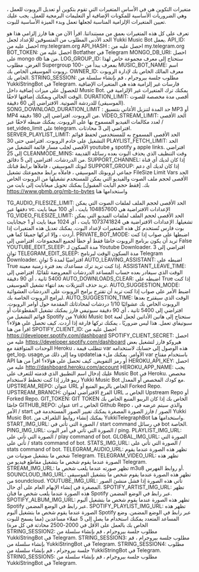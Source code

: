 متغيرات التكوين هي في الأساس المتغيرات التي تقوم بتكوين أو تعديل الروبوت للعمل ، وهي الضروريات الأساسية للمكونات الإضافية أو التعليمات البرمجية للعمل. يجب عليك تعيين المتغيرات الإلزامية المناسبة لجعلها تعمل وبدء الميزة الأساسية للبوت.

تعرف على كل هذه المتغيرات بعمق من مستنداتنا. اقرأ الآن من هنا
فارز إلزامي
هذا هو الحد الأدنى المطلوب من المتسوقين للإعداد لجعل Yukki Music Bot يعمل.
API_ID: احصل عليه من my.telegram.org
API_HASH : احصل عليه من my.telegram.org
BOT_TOKEN: احصل عليه من Botfather في Telegram
MONGO_DB_URI: احصل على mongo db من هنا.
LOG_GROUP_ID: ستحتاج إلى معرف مجموعة خاص لهذا الغرض. مطلوب Supergroup بمعرف يبدأ من -100
MUSIC_BOT_NAME: اسم روبوت الموسيقى الخاص بك.
OWNER_ID: معرف المالك الخاص بك لإدارة الروبوت الخاص بك.
STRING_SESSION: مطلوب جلسة بيروجرام ، قم بإنشاء سلسلة من YukkiStringBot في Telegram.
فارسات غير إلزامية
هذه هي المتغيرات الإضافية للحصول على ميزات إضافية داخل Music Bot. يمكنك ترك المتغيرات غير الإلزامية في الوقت الحالي ويمكنك إضافتها لاحقًا.
DURATION_LIMIT: أقصى مدة مخصصة للصوت (الموسيقى) للدردشة الصوتية. الافتراضي إلى 60 دقيقة.
SONG_DOWNLOAD_DURATION_LIMIT : حد المدة لتنزيل الأغاني بتنسيق MP3 أو MP4 من الروبوت. افتراضي إلى 180 دقيقة.
VIDEO_STREAM_LIMIT: الحد الأقصى لعدد مكالمات الفيديو المسموح بها على الروبوت. يمكنك ضبطه لاحقًا عبر / set_video_limit على telegram. افتراضي إلى 3 محادثات.
SERVER_PLAYLIST_LIMIT: الحد الأقصى المسموح به للمستخدمين لحفظ قوائم التشغيل على خادم الروبوت. افتراضي حتى 30
PLAYLIST_FETCH_LIMIT: الحد الأقصى لجلب مسار قائمة التشغيل من youtube و spotify و apple links. افتراضي إلى 25
CLEANMODE_MINS: وقت التنظيف الذي يحذف البوت بعده رسائله القديمة من الدردشات. افتراضي إلى 5 دقائق.
SUPPORT_CHANNEL: إذا كان لديك أي قناة لبوتك الموسيقي ، فاملأها برابط قناتك
SUPPORT_GROUP: إذا كان لديك أي دعم جماعي لروبوتك الموسيقي ، فاملأه برابط مجموعتك
تشغيل FileSize Limit Vars
الحد الأقصى لحجم ملف الصوت والفيديو التي يمكن للمستخدم تشغيلها من الروبوت الخاص بك. [فقط حجم البايت المقبول]
يمكنك تحويل ميغابايت إلى بايت من https://www.gbmb.org/mb-to-bytes واستخدامها هنا

TG_AUDIO_FILESIZE_LIMIT: الحد الأقصى لحجم الملف لملفات الصوت التي يمكن دفقها عبر vc. الإعدادات الافتراضية هي 104857600 بايت ، أي 100 ميغا بايت
TG_VIDEO_FILESIZE_LIMIT: الحد الأقصى لحجم الملف لملفات الفيديو التي يمكن تشغيلها. الإعدادات الافتراضية هي 1073741824 بايت ، أي 1024 ميغا بايت أو 1 جيجابايت
بوت فارس
تُستخدم كل هذه المتغيرات لإعداد البوت. يمكنك تعديل هذه المتغيرات إذا أردت ، وإلا اتركها جميعًا كما هي.
PRIVATE_BOT_MODE: اضبطها على صواب إذا كنت تريد أن يكون برنامج الروبوت خاصًا فقط أو خطأ لجميع المجموعات. افتراضي إلى False
YOUTUBE_EDIT_SLEEP: مدة السكون لـ Youtube Downloader. افتراضي إلى 3 ثوانٍ
TELEGRAM_EDIT_SLEEP: مدة السكون الوقت لبرنامج Telegram Downloader. افتراضيًا لمدة 5 ثوانٍ
AUTO_LEAVING_ASSISTANT: اضبطه على True إذا كنت تريد ترك مساعدك بعد فترة زمنية معينة.
ASSISTANT_LEAVE_TIME: الوقت الذي سيغادر بعده حساب المساعد الدردشات المعروضة تلقائيًا. افتراضي إلى 5400 ثانية ، أي 90 دقيقة
AUTO_DOWNLOADS_CLEAR: اضبطه على True إذا كنت تريد حذف التنزيلات بعد انتهاء تشغيل الموسيقى.
AUTO_SUGGESTION_MODE: اضبط الأمر على صواب إذا كنت تريد أن تقترح برامج الروبوت على الدردشات العشوائية لبرامج الروبوت الخاصة بك.
AUTO_SUGGESTION_TIME: الوقت الذي سيقترح بعدها الروبوت الخاص بك عشوائيًا 1/10 دردشات لمحادثاتك المقدمة حول أوامر الروبوت. افتراضي إلى 5400 ثانية ، أي 90 دقيقة
سبوتيفي فارز
يمكنك تشغيل المقطوعات أو قوائم التشغيل من Spotify من Yukki Music bot
ستحتاج إلى هاتين الأداتين لجعل لعبة سبوتيفاي تعمل. هذا ليس ضروريًا ، يمكنك تركها فارغة إذا أردت.
كيف تحصل على هؤلاء؟ اقرأ من هنا
SPOTIFY_CLIENT_ID: احصل عليه من https://developer.spotify.com/dashboard
SPOTIFY_CLIENT_SECRET: احصل عليه من https://developer.spotify.com/dashboard
هيروكو فارز
لتشغيل بعض الوحدات المتوافقة مع Heroku ، تتطلب قيمة var هذه الوصول إلى حسابك لاستخدامه get_log، usageوما إلى ذلك من updateالأوامر.
يمكنك ملء هذا var باستخدام مفتاح API أو رمز التفويض.
كيف تحصل على هؤلاء؟ اقرأ من هنا
HEROKU_API_KEY: احصل عليه من http://dashboard.heroku.com/account
HEROKU_APP_NAME: يجب عليك إدخال اسم التطبيق الذي قدمته للتعرف على Music Bot في Heroku.
مخصص ريبو فارز
إذا كنت تخطط لاستخدام Yukki Music Bot مع كودك المخصص أو المعدل.
UPSTREAM_REPO: عنوان URL الخاص بالريبو المنبع أو Forked Repo.
UPSTREAM_BRANCH: الفرع الافتراضي لعنوان URL الخاص بـ Upstream Repo أو Forked Repo.
GIT_TOKEN: GIT TOKEN الخاص بك إذا كان الريبو المنبع الخاص بك خاصًا
GITHUB_REPO: عنوان url الخاص بـ Github Repo ، والذي سيتم عرضه في الأمر / start
الصور / فارز الصورة المصغرة
يمكنك تغيير الصور المستخدمة في Yukki Music Bot.
يمكنك إنشاء روابط التلغراف من YukkiTelegraphBot واستخدامها هنا.
START_IMG_URL: الصورة التي تأتي في / start command في رسائل bot الخاصة.
PING_IMG_URL: الصورة التي تأتي في أمر البوت / ping.
PLAYLIST_IMG_URL: الصورة التي تأتي على / play command of bot.
GLOBAL_IMG_URL: الصورة التي تأتي على / stats command of bot.
STATS_IMG_URL: الصورة التي تأتي على / stats command of bot.
TELEGRAM_AUDIO_URL: تظهر هذه الصورة عندما يقوم شخص ما بتشغيل صوتيات من Telegram.
TELEGRAM_VIDEO_URL: تظهر هذه الصورة عندما يقوم شخص ما بتشغيل مقاطع فيديو من Telegram.
STREAM_IMG_URL: تظهر صورته عندما يلعب شخص ما m3u8 أو روابط الفهرس.
SOUNCLOUD_IMG_URL: تظهر هذه الصورة عندما يقوم شخص ما بتشغيل الموسيقى من soundcloud.
YOUTUBE_IMG_URL: تأتي هذه الصورة إذا فشل منشئ الصور المصغرة في إنشاء الإبهام العام على أي حال.
SPOTIFY_ARTIST_IMG_URL: تظهر هذه الصورة عندما يلعب شخص ما فنان Spotify عبر رابط في الوضع المضمن.
SPOTIFY_ALBUM_IMG_URL: تظهر هذه الصورة عندما يقوم شخص ما بتشغيل ألبوم Spotify عبر رابط في الوضع المضمن.
SPOTIFY_PLAYLIST_IMG_URL: تظهر هذه الصورة عندما يقوم شخص ما بتشغيل ألبوم Spotify عبر رابط في الوضع المضمن.
وضع المساعد المتعدد
يمكنك استخدام ما يصل إلى 5 عملاء مساعدين (مما يسمح للبوت الخاص بك بالعمل على الأقل في 2000-2500 محادثة في كل مرة)
STRING_SESSION2: مطلوب جلسة بيروجرام ، قم بإنشاء سلسلة من YukkiStringBot في Telegram.
STRING_SESSION3: مطلوب جلسة بيروجرام ، قم بإنشاء سلسلة من YukkiStringBot في Telegram.
STRING_SESSION4: مطلوب جلسة بيروجرام ، قم بإنشاء سلسلة من YukkiStringBot في Telegram.
STRING_SESSION5: مطلوب جلسة بيروجرام ، قم بإنشاء سلسلة من YukkiStringBot في Telegram.
